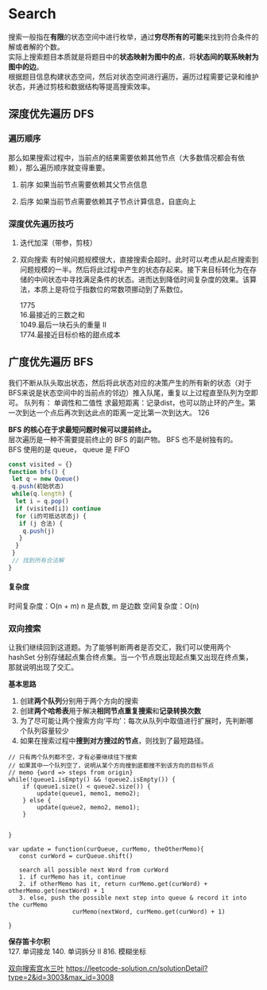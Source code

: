 # Search

搜索一般指在**有限**的状态空间中进行枚举，通过**穷尽所有的可能**来找到符合条件的解或者解的个数。  
实际上搜索题目本质就是将题目中的**状态映射为图中的点**，将**状态间的联系映射为图中的边**。  
根据题目信息构建状态空间，然后对状态空间进行遍历，遍历过程需要记录和维护状态，并通过剪枝和数据结构等提高搜索效率。

## 深度优先遍历 DFS

### 遍历顺序

那么如果搜索过程中，当前点的结果需要依赖其他节点（大多数情况都会有依赖），那么遍历顺序就变得重要。

1. 前序
   如果当前节点需要依赖其父节点信息

2. 后序
   如果当前节点需要依赖其子节点计算信息，自底向上

### 深度优先遍历技巧

1. 迭代加深（带参，剪枝）
2. 双向搜索
   有时候问题规模很大，直接搜索会超时。此时可以考虑从起点搜索到问题规模的一半。然后将此过程中产生的状态存起来。接下来目标转化为在存储的中间状态中寻找满足条件的状态。进而达到降低时间复杂度的效果。该算法，本质上是将位于指数位的常数项挪动到了系数位。

   1775  
   16.最接近的三数之和  
   1049.最后一块石头的重量 II  
   1774.最接近目标价格的甜点成本

## 广度优先遍历 BFS
我们不断从队头取出状态，然后将此状态对应的决策产生的所有新的状态（对于BFS来说是状态空间中的当前点的邻边）推入队尾，重复以上过程直至队列为空即可。 
队列有： 单调性和二值性 
求最短距离：记录dist，也可以防止环的产生。第一次到达一个点后再次到达此点的距离一定比第一次到达大。
126

**BFS 的核心在于求最短问题时候可以提前终止。**  
层次遍历是一种不需要提前终止的 BFS 的副产物。
BFS 也不是树独有的。  
BFS 使用的是 queue， queue 是 FIFO
```JavaScript
const visited = {}
function bfs() {
 let q = new Queue()
 q.push(初始状态)
 while(q.length) {
  let i = q.pop()
  if (visited[i]) continue
  for (i的可抵达状态j) {
   if (j 合法) {
    q.push(j)
   }
  }
 }
 // 找到所有合法解
}
```
#### 复杂度

时间复杂度：O(n + m)
n 是点数, m 是边数
空间复杂度：O(n)

### 双向搜索  
让我们继续回到这道题。为了能够判断两者是否交汇，我们可以使用两个 hashSet 分别存储起点集合终点集。当一个节点既出现起点集又出现在终点集，那就说明出现了交汇。  

**基本思路**
1. 创建**两个队列**分别用于两个方向的搜索
2. 创建**两个哈希表**用于解决**相同节点重复搜索**和**记录转换次数**
3. 为了尽可能让两个搜索方向‘平均’：每次从队列中取值进行扩展时，先判断哪个队列容量较少
4. 如果在搜索过程中**搜到对方搜过的节点**，则找到了最短路径。

```
// 只有两个队列都不空，才有必要继续往下搜索
// 如果其中一个队列空了，说明从某个方向搜到底都搜不到该方向的目标节点
// memo {word => steps from origin}
while(!queue1.isEmpty() && !queue2.isEmpty()) {
    if (queue1.size() < queue2.size()) {
        update(queue1, memo1, memo2);
    } else {
        update(queue2, memo2, memo1);
    }

    
}

var update = function(curQueue, curMemo, theOtherMemo){
   const curWord = curQueue.shift()

   search all possible next Word from curWord
   1. if curMemo has it, continue
   2. if otherMemo has it, return curMemo.get(curWord) + otherMemo.get(nextWord) + 1
   3. else, push the possible next step into queue & record it into the curMemo
                  curMemo(nextWord, curMemo.get(curWord) + 1)
  
}
```

**保存笛卡尔积**  
127. 单词接龙
140. 单词拆分 II
816. 模糊坐标  



[双向搜索宫水三叶](https://mp.weixin.qq.com/s/CsAx6FydjW4U0KFafVwb1Q)
https://leetcode-solution.cn/solutionDetail?type=2&id=3003&max_id=3008

